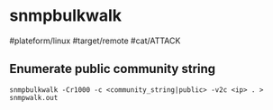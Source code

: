 # snmpbulkwalk
#plateform/linux #target/remote #cat/ATTACK

## Enumerate public community string
```
snmpbulkwalk -Cr1000 -c <community_string|public> -v2c <ip> . > snmpwalk.out
```
